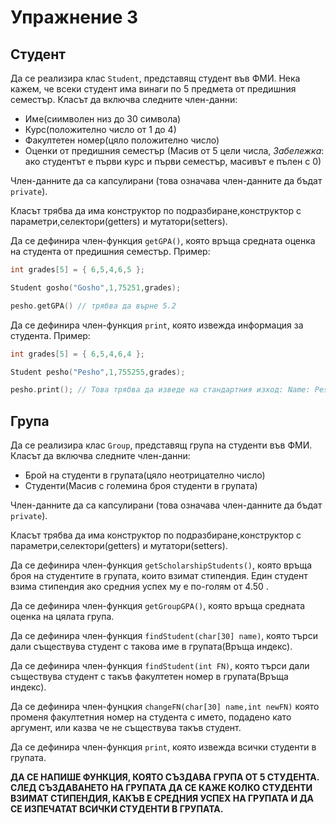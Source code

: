 Упражнение 3
============

Студент
----------------------
Да се реализира клас `Student`, представящ студент във ФМИ.
Нека кажем, че всеки студент има винаги по 5 предмета от предишния семестър.
Класът да включва следните член-данни:
* Име(сиимволен низ до 30 символа)
* Курс(положително число от 1 до 4)
* Факултетен номер(цяло положително число)
* Оценки от предишния семестър (Масив от 5 цели числа, *Забележка*: ако студентът е първи курс и първи семестър, масивът е пълен с 0)

Член-данните да са капсулирани (това означава член-данните да бъдат `private`).


Класът трябва да има конструктор по подразбиране,конструктор с параметри,селектори(getters) и мутатори(setters).

Да се дефинира член-функция `getGPA()`, която връща средната оценка на студента от предишния семестър.
Пример:
```cpp
int grades[5] = { 6,5,4,6,5 };

Student gosho("Gosho",1,75251,grades);

pesho.getGPA() // трябва да върне 5.2	
```

Да се дефинира член-функция `print`, която извежда информация за студента.
Пример:
```cpp
int grades[5] = { 6,5,4,6,4 };

Student pesho("Pesho",1,755255,grades);

pesho.print(); // Това трябва да изведе на стандартния изход: Name: Pesho, Course: 2, FN: 755255, GPA: 5.00
```


Група
----------
Да се реализира клас `Group`, представящ група на студенти във ФМИ.
Класът да включва следните член-данни:
* Брой на студенти в групата(цяло неотрицателно число)
* Студенти(Масив с големина броя студенти в групата)

Член-данните да са капсулирани (това означава член-данните да бъдат `private`).


Класът трябва да има конструктор по подразбиране,конструктор с параметри,селектори(getters) и мутатори(setters).

Да се дефинира член-функция `getScholarshipStudents()`, която връща броя на студентите в групата, които взимат стипендия.
Един студент взима стипендия ако средния успех му е по-голям от 4.50 .

Да се дефинира член-функция `getGroupGPA()`, която връща средната оценка на цялата група.

Да се дефинира член-функция `findStudent(char[30] name)`, която търси дали съществува студент с такова име в групата(Връща индекс).

Да се дефинира член-функция `findStudent(int FN)`, която търси дали съществува студент с такъв факултетен номер в групата(Връща индекс).

Да се дефинира член-фунцкия `changeFN(char[30] name,int newFN)` която променя факултетния номер на студента с името, подадено като аргумент, или казва че не съществува такъв студент.

Да се дефинира член-функция `print`, която извежда всички студенти в групата.


**ДА СЕ НАПИШЕ ФУНКЦИЯ, КОЯТО СЪЗДАВА ГРУПА ОТ 5 СТУДЕНТА. СЛЕД СЪЗДАВАНЕТО НА ГРУПАТА ДА СЕ КАЖЕ КОЛКО СТУДЕНТИ ВЗИМАТ СТИПЕНДИЯ, КАКЪВ Е СРЕДНИЯ УСПЕХ НА ГРУПАТА И ДА СЕ ИЗПЕЧАТАТ ВСИЧКИ СТУДЕНТИ В ГРУПАТА.**


